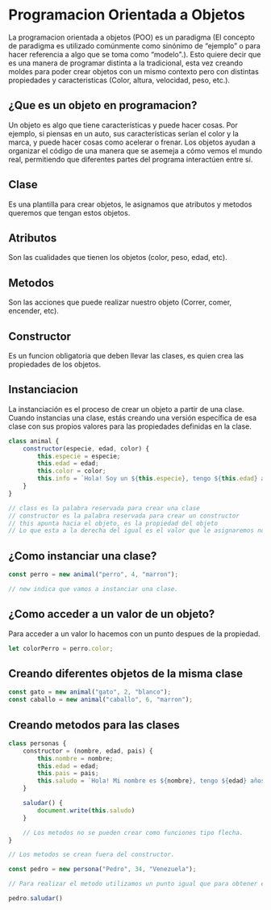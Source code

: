 # Programacion Orientada a Objetos
La programacion orientada a objetos (POO) es un paradigma (El concepto de paradigma es utilizado comúnmente como sinónimo de “ejemplo” o para hacer referencia a algo que se toma como “modelo".). Esto quiere decir que es una manera de programar distinta a la tradicional, esta vez creando moldes para poder crear objetos con un mismo contexto pero con distintas propiedades y caracteristicas (Color, altura, velocidad, peso, etc.).

## ¿Que es un objeto en programacion?
Un objeto es algo que tiene características y puede hacer cosas. Por ejemplo, si piensas en un auto, sus características serían el color y la marca, y puede hacer cosas como acelerar o frenar. Los objetos ayudan a organizar el código de una manera que se asemeja a cómo vemos el mundo real, permitiendo que diferentes partes del programa interactúen entre sí.

## Clase
Es una plantilla para crear objetos, le asignamos que atributos y metodos queremos que tengan estos objetos.

## Atributos
Son las cualidades que tienen los objetos (color, peso, edad, etc).

## Metodos
Son las acciones que puede realizar nuestro objeto (Correr, comer, encender, etc).

## Constructor
Es un funcion obligatoria que deben llevar las clases, es quien crea las propiedades de los objetos.

## Instanciacion
La instanciación es el proceso de crear un objeto a partir de una clase. Cuando instancias una clase, estás creando una versión específica de esa clase con sus propios valores para las propiedades definidas en la clase.

```js
class animal {
    constructor(especie, edad, color) {
        this.especie = especie;
        this.edad = edad;
        this.color = color;
        this.info = `Hola! Soy un ${this.especie}, tengo ${this.edad} años y soy de color ${this.color}`
    }
}

// class es la palabra reservada para crear una clase
// constructor es la palabra reservada para crear un constructor
// this apunta hacia el objeto, es la propiedad del objeto
// Lo que esta a la derecha del igual es el valor que le asignaremos nosotros al objeto a traves del constructor

```

## ¿Como instanciar una clase?

```js
const perro = new animal("perro", 4, "marron");

// new indica que vamos a instanciar una clase.
```

## ¿Como acceder a un valor de un objeto?
Para acceder a un valor lo hacemos con un punto despues de la propiedad.

```js
let colorPerro = perro.color;
```

## Creando diferentes objetos de la misma clase

```js
const gato = new animal("gato", 2, "blanco");
const caballo = new animal("caballo", 6, "marron");
```

## Creando metodos para las clases

```js
class personas {
    constructor = (nombre, edad, pais) {
        this.nombre = nombre;
        this.edad = edad;
        this.pais = pais;
        this.saludo = `Hola! Mi nombre es ${nombre}, tengo ${edad} años de edad y soy de ${pais}.`
    }

    saludar() {
        document.write(this.saludo)
    }

    // Los metodos no se pueden crear como funciones tipo flecha.
}

// Los metodos se crean fuera del constructor.

const pedro = new persona("Pedro", 34, "Venezuela");

// Para realizar el metodo utilizamos un punto igual que para obtener el valor de una propiedad.

pedro.saludar()
```